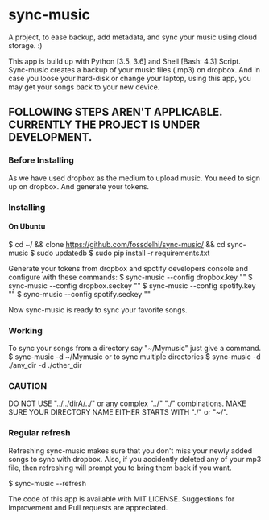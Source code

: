 # sync-music
A project, to ease backup, add metadata, and sync your music using cloud storage. :)

This app is build up with Python [3.5, 3.6] and Shell [Bash: 4.3] Script.
Sync-music creates a backup of your music files (.mp3) on dropbox. And in case you loose your hard-disk or change your laptop, using this app, you may get your songs back to your new device.

## FOLLOWING STEPS AREN'T APPLICABLE. CURRENTLY THE PROJECT IS UNDER DEVELOPMENT.

### Before Installing
As we have used dropbox as the medium to upload music. You need to sign up on dropbox. And generate your tokens.

### Installing
#### On Ubuntu
$ cd ~/ && clone https://github.com/fossdelhi/sync-music/ && cd sync-music
$ sudo updatedb
$ sudo pip install -r requirements.txt

Generate your tokens from dropbox and spotify developers console and configure with these commands:
$ sync-music --config dropbox.key ""
$ sync-music --config dropbox.seckey ""
$ sync-music --config spotify.key ""
$ sync-music --config spotify.seckey ""

Now sync-music is ready to sync your favorite songs.

### Working
To sync your songs from a directory say "~/Mymusic" just give a command.
$ sync-music -d ~/Mymusic
or to sync multiple directories
$ sync-music -d ./any_dir -d ./other_dir

### CAUTION
DO NOT USE "../../dirA/../" or any complex "../" "./" combinations. MAKE SURE YOUR DIRECTORY NAME EITHER STARTS WITH "./" or "~/".

### Regular refresh
Refreshing sync-music makes sure that you don't miss your newly added songs to sync with dropbox. Also, if you accidently deleted any of your mp3 file, then refreshing will prompt you to bring them back if you want.

$ sync-music --refresh

The code of this app is available with MIT LICENSE.
Suggestions for Improvement and Pull requests are appreciated.
